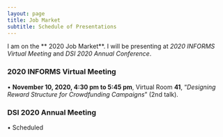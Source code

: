 ```yaml
---
layout: page
title: Job Market
subtitle: Schedule of Presentations
---
```


I am on the ** 2020 Job Market**. I will be presenting at *2020 INFORMS Virtual Meeting* and *DSI 2020 Annual Conference*.

### 2020 INFORMS Virtual Meeting

•	**November 10, 2020, 4:30 pm to 5:45 pm**, Virtual Room **41**, “*Designing Reward Structure for Crowdfunding Campaigns*” (2nd talk).

### DSI 2020 Annual Meeting

•	Scheduled

